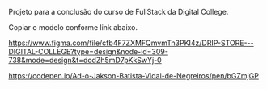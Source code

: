 Projeto para a conclusão do curso de FullStack da Digital College.

Copiar o modelo conforme link abaixo.

https://www.figma.com/file/cfb4F7ZXMFQmvmTn3PKI4z/DRIP-STORE---DIGITAL-COLLEGE?type=design&node-id=309-738&mode=design&t=dodZh5mD7pKkSwYj-0

https://codepen.io/Ad-o-Jakson-Batista-Vidal-de-Negreiros/pen/bGZmjGP
